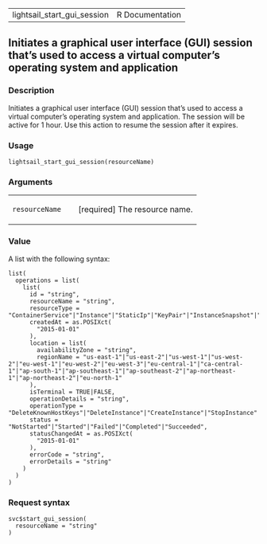 <table style="width: 100%;">
<tbody>
<tr class="odd">
<td>lightsail_start_gui_session</td>
<td style="text-align: right;">R Documentation</td>
</tr>
</tbody>
</table>

## Initiates a graphical user interface (GUI) session that’s used to access a virtual computer’s operating system and application

### Description

Initiates a graphical user interface (GUI) session that’s used to access
a virtual computer’s operating system and application. The session will
be active for 1 hour. Use this action to resume the session after it
expires.

### Usage

    lightsail_start_gui_session(resourceName)

### Arguments

<table>
<colgroup>
<col style="width: 35%" />
<col style="width: 65%" />
</colgroup>
<tbody>
<tr class="odd">
<td><code
id="lightsail_start_gui_session_:_resourceName">resourceName</code></td>
<td><p>[required] The resource name.</p></td>
</tr>
</tbody>
</table>

### Value

A list with the following syntax:

    list(
      operations = list(
        list(
          id = "string",
          resourceName = "string",
          resourceType = "ContainerService"|"Instance"|"StaticIp"|"KeyPair"|"InstanceSnapshot"|"Domain"|"PeeredVpc"|"LoadBalancer"|"LoadBalancerTlsCertificate"|"Disk"|"DiskSnapshot"|"RelationalDatabase"|"RelationalDatabaseSnapshot"|"ExportSnapshotRecord"|"CloudFormationStackRecord"|"Alarm"|"ContactMethod"|"Distribution"|"Certificate"|"Bucket",
          createdAt = as.POSIXct(
            "2015-01-01"
          ),
          location = list(
            availabilityZone = "string",
            regionName = "us-east-1"|"us-east-2"|"us-west-1"|"us-west-2"|"eu-west-1"|"eu-west-2"|"eu-west-3"|"eu-central-1"|"ca-central-1"|"ap-south-1"|"ap-southeast-1"|"ap-southeast-2"|"ap-northeast-1"|"ap-northeast-2"|"eu-north-1"
          ),
          isTerminal = TRUE|FALSE,
          operationDetails = "string",
          operationType = "DeleteKnownHostKeys"|"DeleteInstance"|"CreateInstance"|"StopInstance"|"StartInstance"|"RebootInstance"|"OpenInstancePublicPorts"|"PutInstancePublicPorts"|"CloseInstancePublicPorts"|"AllocateStaticIp"|"ReleaseStaticIp"|"AttachStaticIp"|"DetachStaticIp"|"UpdateDomainEntry"|"DeleteDomainEntry"|"CreateDomain"|"DeleteDomain"|"CreateInstanceSnapshot"|"DeleteInstanceSnapshot"|"CreateInstancesFromSnapshot"|"CreateLoadBalancer"|"DeleteLoadBalancer"|"AttachInstancesToLoadBalancer"|"DetachInstancesFromLoadBalancer"|"UpdateLoadBalancerAttribute"|"CreateLoadBalancerTlsCertificate"|"DeleteLoadBalancerTlsCertificate"|"AttachLoadBalancerTlsCertificate"|"CreateDisk"|"DeleteDisk"|"AttachDisk"|"DetachDisk"|"CreateDiskSnapshot"|"DeleteDiskSnapshot"|"CreateDiskFromSnapshot"|"CreateRelationalDatabase"|"UpdateRelationalDatabase"|"DeleteRelationalDatabase"|"CreateRelationalDatabaseFromSnapshot"|"CreateRelationalDatabaseSnapshot"|"DeleteRelationalDatabaseSnapshot"|"UpdateRelationalDatabaseParameters"|"StartRelationalDatabase"|"RebootRelationalDatabase"|"StopRelationalDatabase"|"EnableAddOn"|"DisableAddOn"|"PutAlarm"|"GetAlarms"|"DeleteAlarm"|"TestAlarm"|"CreateContactMethod"|"GetContactMethods"|"SendContactMethodVerification"|"DeleteContactMethod"|"CreateDistribution"|"UpdateDistribution"|"DeleteDistribution"|"ResetDistributionCache"|"AttachCertificateToDistribution"|"DetachCertificateFromDistribution"|"UpdateDistributionBundle"|"SetIpAddressType"|"CreateCertificate"|"DeleteCertificate"|"CreateContainerService"|"UpdateContainerService"|"DeleteContainerService"|"CreateContainerServiceDeployment"|"CreateContainerServiceRegistryLogin"|"RegisterContainerImage"|"DeleteContainerImage"|"CreateBucket"|"DeleteBucket"|"CreateBucketAccessKey"|"DeleteBucketAccessKey"|"UpdateBucketBundle"|"UpdateBucket"|"SetResourceAccessForBucket"|"UpdateInstanceMetadataOptions"|"StartGUISession"|"StopGUISession",
          status = "NotStarted"|"Started"|"Failed"|"Completed"|"Succeeded",
          statusChangedAt = as.POSIXct(
            "2015-01-01"
          ),
          errorCode = "string",
          errorDetails = "string"
        )
      )
    )

### Request syntax

    svc$start_gui_session(
      resourceName = "string"
    )
